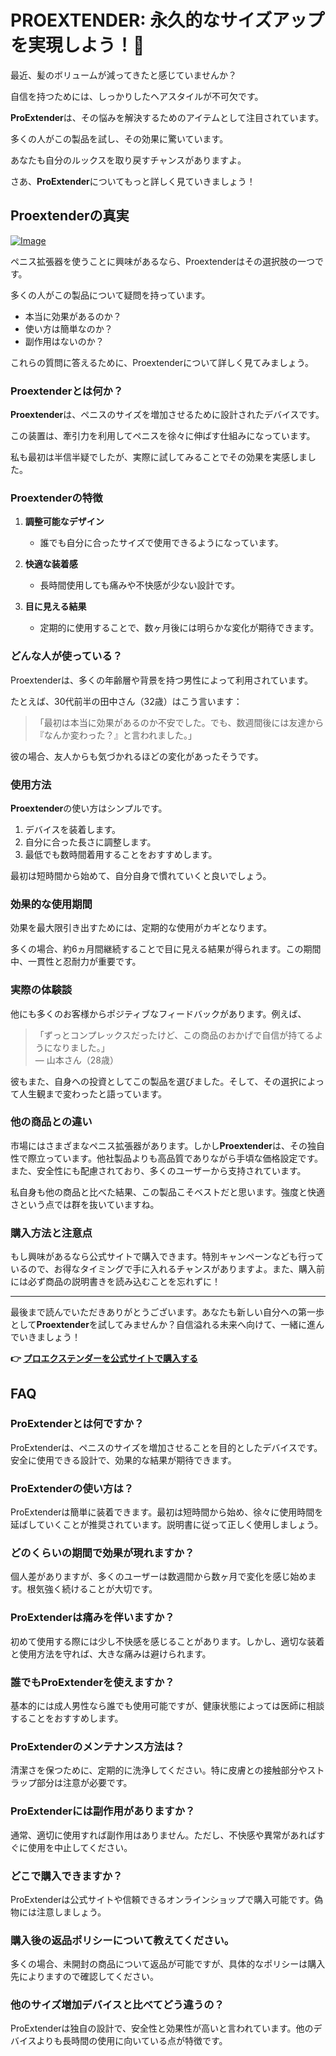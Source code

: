 # PROEXTENDER: 永久的なサイズアップを実現しよう！💪

最近、髪のボリュームが減ってきたと感じていませんか？

自信を持つためには、しっかりしたヘアスタイルが不可欠です。 

**ProExtender**は、その悩みを解決するためのアイテムとして注目されています。

多くの人がこの製品を試し、その効果に驚いています。

あなたも自分のルックスを取り戻すチャンスがありますよ。

さあ、**ProExtender**についてもっと詳しく見ていきましょう！

## Proextenderの真実

[![Image](https://www2.sellhealth.com/26/ProEx_logo_500px120px.jpg)](https://gchaffi.com/qYkR4lBX)

ペニス拡張器を使うことに興味があるなら、Proextenderはその選択肢の一つです。

多くの人がこの製品について疑問を持っています。

- 本当に効果があるのか？
- 使い方は簡単なのか？
- 副作用はないのか？

これらの質問に答えるために、Proextenderについて詳しく見てみましょう。

### Proextenderとは何か？

**Proextender**は、ペニスのサイズを増加させるために設計されたデバイスです。

この装置は、牽引力を利用してペニスを徐々に伸ばす仕組みになっています。

私も最初は半信半疑でしたが、実際に試してみることでその効果を実感しました。

### Proextenderの特徴

1. **調整可能なデザイン**
   - 誰でも自分に合ったサイズで使用できるようになっています。
   
2. **快適な装着感**
   - 長時間使用しても痛みや不快感が少ない設計です。
   
3. **目に見える結果**
   - 定期的に使用することで、数ヶ月後には明らかな変化が期待できます。

### どんな人が使っている？

Proextenderは、多くの年齢層や背景を持つ男性によって利用されています。 

たとえば、30代前半の田中さん（32歳）はこう言います：

> 「最初は本当に効果があるのか不安でした。でも、数週間後には友達から『なんか変わった？』と言われました。」

彼の場合、友人からも気づかれるほどの変化があったそうです。

### 使用方法

**Proextender**の使い方はシンプルです。 

1. デバイスを装着します。
2. 自分に合った長さに調整します。
3. 最低でも数時間着用することをおすすめします。

最初は短時間から始めて、自分自身で慣れていくと良いでしょう。 

### 効果的な使用期間

効果を最大限引き出すためには、定期的な使用がカギとなります。 

多くの場合、約6ヵ月間継続することで目に見える結果が得られます。この期間中、一貫性と忍耐力が重要です。

### 実際の体験談

他にも多くのお客様からポジティブなフィードバックがあります。例えば、

> 「ずっとコンプレックスだったけど、この商品のおかげで自信が持てるようになりました。」  
> — 山本さん（28歳）

彼もまた、自身への投資としてこの製品を選びました。そして、その選択によって人生観まで変わったと語っています。

### 他の商品との違い

市場にはさまざまなペニス拡張器があります。しかし**Proextender**は、その独自性で際立っています。他社製品よりも高品質でありながら手頃な価格設定です。また、安全性にも配慮されており、多くのユーザーから支持されています。

私自身も他の商品と比べた結果、この製品こそベストだと思います。強度と快適さという点では群を抜いていますね。

### 購入方法と注意点

もし興味があるなら公式サイトで購入できます。特別キャンペーンなども行っているので、お得なタイミングで手に入れるチャンスがありますよ。また、購入前には必ず商品の説明書きを読み込むことを忘れずに！

---

最後まで読んでいただきありがとうございます。あなたも新しい自分への第一歩として**Proextender**を試してみませんか？自信溢れる未来へ向けて、一緒に進んでいきましょう！



**👉 [プロエクステンダーを公式サイトで購入する](https://gchaffi.com/qYkR4lBX)**

## FAQ

### ProExtenderとは何ですか？
ProExtenderは、ペニスのサイズを増加させることを目的としたデバイスです。安全に使用できる設計で、効果的な結果が期待できます。

### ProExtenderの使い方は？
ProExtenderは簡単に装着できます。最初は短時間から始め、徐々に使用時間を延ばしていくことが推奨されています。説明書に従って正しく使用しましょう。

### どのくらいの期間で効果が現れますか？
個人差がありますが、多くのユーザーは数週間から数ヶ月で変化を感じ始めます。根気強く続けることが大切です。

### ProExtenderは痛みを伴いますか？
初めて使用する際には少し不快感を感じることがあります。しかし、適切な装着と使用方法を守れば、大きな痛みは避けられます。

### 誰でもProExtenderを使えますか？
基本的には成人男性なら誰でも使用可能ですが、健康状態によっては医師に相談することをおすすめします。

### ProExtenderのメンテナンス方法は？
清潔さを保つために、定期的に洗浄してください。特に皮膚との接触部分やストラップ部分は注意が必要です。

### ProExtenderには副作用がありますか？
通常、適切に使用すれば副作用はありません。ただし、不快感や異常があればすぐに使用を中止してください。

### どこで購入できますか？
ProExtenderは公式サイトや信頼できるオンラインショップで購入可能です。偽物には注意しましょう。

### 購入後の返品ポリシーについて教えてください。
多くの場合、未開封の商品について返品が可能ですが、具体的なポリシーは購入先によりますので確認してください。

### 他のサイズ増加デバイスと比べてどう違うの？
ProExtenderは独自の設計で、安全性と効果性が高いと言われています。他のデバイスよりも長時間の使用に向いている点が特徴です。
